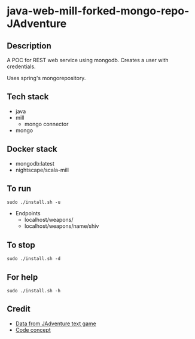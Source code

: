 # java-web-mill-forked-mongo-repo-JAdventure

## Description
A POC for REST web service using mongodb.
Creates a user with credentials.

Uses spring's mongorepository.

## Tech stack
- java
- mill
  - mongo connector
- mongo

## Docker stack
- mongodb:latest
- nightscape/scala-mill

## To run
`sudo ./install.sh -u`
- Endpoints
  - localhost/weapons/
  - localhost/weapons/name/shiv

## To stop
`sudo ./install.sh -d`

## For help
`sudo ./install.sh -h`

## Credit
- [Data from JAdventure text game](https://github.com/Progether/JAdventure.git)
- [Code concept](https://github.com/ragcrix/StudentInformationSystem.git)
